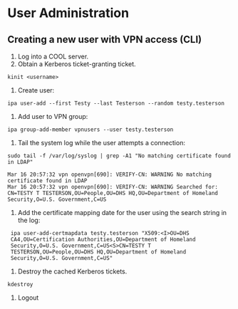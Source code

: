 # User Administration #

## Creating a new user with VPN access (CLI) ##

1. Log into a COOL server.
1. Obtain a Kerberos ticket-granting ticket.

  `kinit <username>`

1. Create user:

  `ipa user-add --first Testy --last Testerson --random testy.testerson`

1. Add user to VPN group:

  `ipa group-add-member vpnusers --user testy.testerson`

1. Tail the system log while the user attempts a connection:

  `sudo tail -f /var/log/syslog | grep -A1 "No matching certificate found in LDAP"`

  ```console
  Mar 16 20:57:32 vpn openvpn[690]: VERIFY-CN: WARNING No matching certificate found in LDAP
  Mar 16 20:57:32 vpn openvpn[690]: VERIFY-CN: WARNING Searched for: CN=TESTY T TESTERSON,OU=People,OU=DHS HQ,OU=Department of Homeland Security,O=U.S. Government,C=US
  ```

1. Add the certificate mapping date for the user using the search string in the log:

  ```console
   ipa user-add-certmapdata testy.testerson "X509:<I>OU=DHS
   CA4,OU=Certification Authorities,OU=Department of Homeland
   Security,O=U.S. Government,C=US<S>CN=TESTY T
   TESTERSON,OU=People,OU=DHS HQ,OU=Department of Homeland
   Security,O=U.S. Government,C=US"
   ```

1. Destroy the cached Kerberos tickets.

  `kdestroy`

1. Logout
